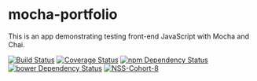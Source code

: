 # mocha-portfolio
This is an app demonstrating testing front-end JavaScript with Mocha and Chai.


[![Build Status](https://travis-ci.org/erlandsona/mocha-portfolio.svg?branch=master)](https://travis-ci.org/erlandsona/mocha-portfolio)
[![Coverage Status](https://coveralls.io/repos/erlandsona/mocha-portfolio/badge.svg)](https://coveralls.io/r/erlandsona/mocha-portfolio)
[![npm Dependency Status](https://www.versioneye.com/user/projects/54d8df60c1bbbda013000019/badge.svg?style=flat)](https://www.versioneye.com/user/projects/54d8df60c1bbbda013000019)
[![bower Dependency Status](https://www.versioneye.com/user/projects/54d8df73c1bbbd5f820000d5/badge.svg?style=flat)](https://www.versioneye.com/user/projects/54d8df73c1bbbd5f820000d5)
[![NSS-Cohort-8](https://img.shields.io/badge/NSS-cohort--8-6a1ab0.svg)](http://i.imgur.com/hrq5wS9.jpg)
